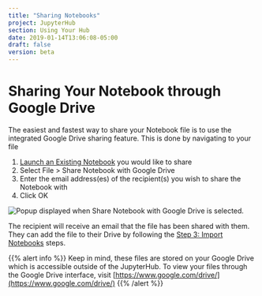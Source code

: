 ```yaml
---
title: "Sharing Notebooks"
project: JupyterHub
section: Using Your Hub
date: 2019-01-14T13:06:08-05:00
draft: false
version: beta
---
```


# Sharing Your Notebook through Google Drive

The easiest and fastest way to share your Notebook file is to use the integrated Google Drive sharing feature. This is done by navigating to your file

1. [Launch an Existing Notebook](../getting-started/launch-an-existing-notebook.md#opening-an-existing-notebook-you-own-from-google-drive) you would like to share
2. Select File &gt; Share Notebook with Google Drive
3. Enter the email address\(es\) of the recipient\(s\) you wish to share the Notebook with
4. Click OK

![Popup displayed when Share Notebook with Google Drive is selected.](../.gitbook/assets/screenshot-from-2018-10-01-13-38-48.png)

The recipient will receive an email that the file has been shared with them. They can add the file to their Drive by following the [Step 3: Import Notebooks](../getting-started/step-3-import-notebooks.md) steps.

{{% alert info %}}
Keep in mind, these files are stored on your Google Drive which is accessible outside of the JupyterHub. To view your files through the Google Drive interface, visit [https://www.google.com/drive/](https://www.google.com/drive/)
{{% /alert %}}
